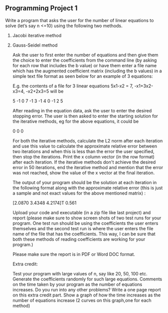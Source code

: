 ## Programming Project 1

Write a program that asks the user for the number of linear equations to solve (let’s say n <=10) using the following two methods.

1. Jacobi iterative method

2) Gauss-Seidel method

   Ask the user to first enter the number of equations and then give them the choice to enter the coefficients from the command line (by asking for each row that includes the b value) or have them enter a file name which has the augmented coefficient matrix (including the b values) in a simple text file format as seen below for an example of 3 equations:

   E.g. the contents of a file for 3 linear equations 5x1-x2 = 7, -x1+3x2-x3=4, -x2+2x3=5 will be

   5 -1 0 7
   -1 3 -1 4
   0 -1 2 5

   After reading in the equation data, ask the user to enter the desired stopping error. The user is then asked to enter the starting solution for the iterative methods, eg for the above equations, it could be

   0 0 0

   For both the iterative methods, calculate the L2 norm after each iteration and use this value to calculate the approximate relative error between two iterations and when this is less than the error the user specified, then stop the iterations.
   Print the x column vector (in the row format) after each iteration. If the iterative methods don't achieve the desired error in 50 iterations, end the iterative method and mention that the error was not reached, show the value of the x vector at the final iteration.

   The output of your program should be the solution at each iteration in the following format along with the approximate relative error (this is just a sample and not exact values for the above mentioned matrix) :

   [2.0870 3.4348 4.2174]T 0.561

   Upload your code and executable (in a zip file like last project) and report (please make sure to show screen shots of two test runs for your program. One test run should be using the coefficients the user enters themselves and the second test run is where the user enters the file name of the file that has the coefficients. This way, I can be sure that both these methods of reading coefficients are working for your program.)

   Please make sure the report is in PDF or Word DOC format.

   Extra credit:

   Test your program with large values of n, say like 20, 50, 100 etc. Generate the coefficients randomly for such large equations. Comments on the time taken by your program as the number of equations increases. Do you run into any other problems? Write a one page report on this extra credit part. Show a graph of how the time increases as the number of equations increase (2 curves on this graph,one for each method)
